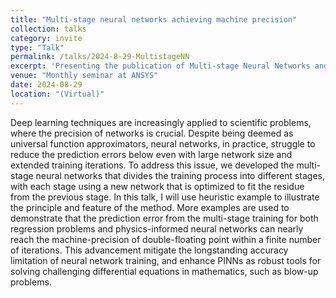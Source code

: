 ```yaml
---
title: "Multi-stage neural networks achieving machine precision"
collection: talks
category: invite
type: "Talk"
permalink: /talks/2024-8-29-MultistageNN
excerpt: 'Presenting the publication of Multi-stage Neural Networks and discussing its general applications.'
venue: "Monthly seminar at ANSYS"
date: 2024-08-29
location: "(Virtual)"
---
```


Deep learning techniques are increasingly applied to scientific problems, where the precision of networks is crucial. Despite being deemed as universal function approximators, neural networks, in practice, struggle to reduce the prediction errors below even with large network size and extended training iterations. To address this issue, we developed the multi-stage neural networks that divides the training process into different stages, with each stage using a new network that is optimized to fit the residue from the previous stage. In this talk, I will use heuristic example to illustrate the principle and feature of the method. More examples are used to demonstrate that the prediction error from the multi-stage training for both regression problems and physics-informed neural networks can nearly reach the machine-precision of double-floating point within a finite number of iterations. This advancement mitigate the longstanding accuracy limitation of neural network training, and enhance PINNs as robust tools for solving challenging differential equations in mathematics, such as blow-up problems.
